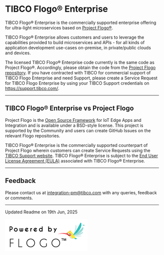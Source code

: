# **TIBCO Flogo® Enterprise**
TIBCO Flogo® Enterprise is the commercially supported enterprise offering for ultra-light microservices based on [Project Flogo®](http://www.flogo.io/). 

TIBCO Flogo® Enterprise allows customers and users to leverage the capabilities provided to build microservices and APIs - for all kinds of application development use-cases on-premise, in private/public clouds and devices.

The licensed TIBCO Flogo® Enterprise code currently is the same code as Project Flogo®. Accordingly, please obtain the code from the [Project Flogo repository](https://github.com/tibcosoftware/flogo). If you have contracted with TIBCO for commercial support of TIBCO Flogo Enterprise and need Support, please create a Service Request for TIBCO Flogo Enterprise by using your TIBCO Support credentials on https://support.tibco.com/.

----------


## TIBCO Flogo® Enterprise vs Project Flogo ##

Project Flogo is the [Open Source Framework](https://github.com/TIBCOSoftware/flogo) for IoT Edge Apps and Integration and is available under a BSD-style license. This project is supported by the Community and users can create GitHub Issues on the relevant Flogo repositories.

TIBCO Flogo® Enterprise is the commercially supported counterpart of Project Flogo wherein customers can create Service Requests using the [TIBCO Support website](https://support.tibco.com/). TIBCO Flogo® Enterprise is subject to the [End User License Agreement (EULA)](https://github.com/TIBCOSoftware/flogo-enterprise/blob/master/LICENSE) associated with TIBCO Flogo® Enterprise.


----------
## Feedback ##

Please contact us at [integration-pm@tibco.com](mailto:integration-pm@tibco.com) with any queries, feedback or comments.


----------

Updated Readme on 19th Jun, 2025

![Powered by Flogo™](https://github.com/TIBCOSoftware/flogo/blob/master/branding/flogo_badge_white.png)
